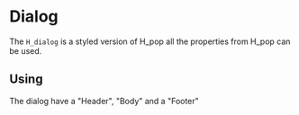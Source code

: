 # Dialog

The `H_dialog` is a styled version of H_pop all the properties from H_pop can be used.

## Using

The dialog have a "Header", "Body" and a "Footer"

<hhl-live-editor title="" htmlCode='
    <template>
      <div class="flexRow items-center gap-4 flexWrap">
        <H_btn @click="modal = !modal">Open</H_btn>
        <H_dialog v-model="modal" margin="10% 10% auto auto">
          <template #header>
            Here is the TITLE
          </template>
          Here is the BODY
          <template #footer>
          <div class="flexRow items-center gap-4">
            Here is the FOOTER
            <H_btn @click="modal=false" size="sm" class="col-bg-ok">Ok</H_btn>
            <H_btn @click="modal=false" size="sm" >Cancel</H_btn>
            </div>
          </template>
          <H_dialog/>
        </div>
    </template>
    <script>
      const modal = ref(false)
      return { modal }
    </script>
'>
</hhl-live-editor>
